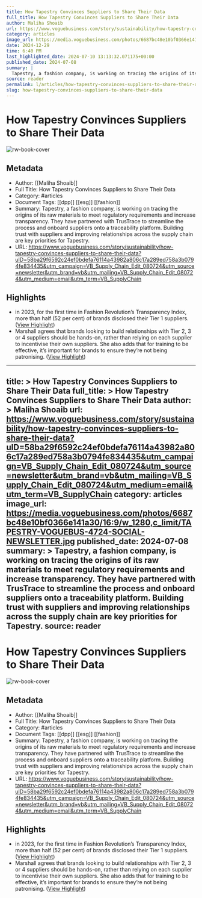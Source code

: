```yaml
---
title: How Tapestry Convinces Suppliers to Share Their Data
full_title: How Tapestry Convinces Suppliers to Share Their Data
author: Maliha Shoaib
url: https://www.voguebusiness.com/story/sustainability/how-tapestry-convinces-suppliers-to-share-their-data?uID=58ba29f6592c24ef0bdefa76114a43982a806c17a289ed758a3b0794fe834435&utm_campaign=VB_Supply_Chain_Edit_080724&utm_source=newsletter&utm_brand=vb&utm_mailing=VB_Supply_Chain_Edit_080724&utm_medium=email&utm_term=VB_SupplyChain
category: articles
image_url: https://media.voguebusiness.com/photos/6687bc48e10bf0366e141a30/16:9/w_1280,c_limit/TAPESTRY-VOGUEBUS-4724-SOCIAL-NEWSLETTER.jpg
date: 2024-12-29
time: 6:40 PM
last_highlighted_date: 2024-07-10 13:13:32.071175+00:00
published_date: 2024-07-08
summary: |
  Tapestry, a fashion company, is working on tracing the origins of its raw materials to meet regulatory requirements and increase transparency. They have partnered with TrusTrace to streamline the process and onboard suppliers onto a traceability platform. Building trust with suppliers and improving relationships across the supply chain are key priorities for Tapestry.
source: reader
permalink: l/articles/how-tapestry-convinces-suppliers-to-share-their-data
slug: how-tapestry-convinces-suppliers-to-share-their-data
---
```

# How Tapestry Convinces Suppliers to Share Their Data

![rw-book-cover](https://media.voguebusiness.com/photos/6687bc48e10bf0366e141a30/16:9/w_1280,c_limit/TAPESTRY-VOGUEBUS-4724-SOCIAL-NEWSLETTER.jpg)

## Metadata
- Author: [[Maliha Shoaib]]
- Full Title: How Tapestry Convinces Suppliers to Share Their Data
- Category: #articles
- Document Tags: [[dpp]] [[esg]] [[fashion]] 
- Summary: Tapestry, a fashion company, is working on tracing the origins of its raw materials to meet regulatory requirements and increase transparency. They have partnered with TrusTrace to streamline the process and onboard suppliers onto a traceability platform. Building trust with suppliers and improving relationships across the supply chain are key priorities for Tapestry.
- URL: https://www.voguebusiness.com/story/sustainability/how-tapestry-convinces-suppliers-to-share-their-data?uID=58ba29f6592c24ef0bdefa76114a43982a806c17a289ed758a3b0794fe834435&utm_campaign=VB_Supply_Chain_Edit_080724&utm_source=newsletter&utm_brand=vb&utm_mailing=VB_Supply_Chain_Edit_080724&utm_medium=email&utm_term=VB_SupplyChain

## Highlights
- in 2023, for the first time in Fashion Revolution’s Transparency Index, more than half (52 per cent) of brands disclosed their Tier 1 suppliers. ([View Highlight](https://read.readwise.io/read/01j2ecajqq13q3bhcnrk40bpyb))
- Marshall agrees that brands looking to build relationships with Tier 2, 3 or 4 suppliers should be hands-on, rather than relying on each supplier to incentivise their own suppliers. She also adds that for training to be effective, it’s important for brands to ensure they’re not being patronising. ([View Highlight](https://read.readwise.io/read/01j2ece5vdsp99j2cx3jmn59n7))


---
title: >
  How Tapestry Convinces Suppliers to Share Their Data
full_title: >
  How Tapestry Convinces Suppliers to Share Their Data
author: >
  Maliha Shoaib
url: https://www.voguebusiness.com/story/sustainability/how-tapestry-convinces-suppliers-to-share-their-data?uID=58ba29f6592c24ef0bdefa76114a43982a806c17a289ed758a3b0794fe834435&utm_campaign=VB_Supply_Chain_Edit_080724&utm_source=newsletter&utm_brand=vb&utm_mailing=VB_Supply_Chain_Edit_080724&utm_medium=email&utm_term=VB_SupplyChain
category: articles
image_url: https://media.voguebusiness.com/photos/6687bc48e10bf0366e141a30/16:9/w_1280,c_limit/TAPESTRY-VOGUEBUS-4724-SOCIAL-NEWSLETTER.jpg
published_date: 2024-07-08
summary: >
  Tapestry, a fashion company, is working on tracing the origins of its raw materials to meet regulatory requirements and increase transparency. They have partnered with TrusTrace to streamline the process and onboard suppliers onto a traceability platform. Building trust with suppliers and improving relationships across the supply chain are key priorities for Tapestry.
source: reader
---
# How Tapestry Convinces Suppliers to Share Their Data

![rw-book-cover](https://media.voguebusiness.com/photos/6687bc48e10bf0366e141a30/16:9/w_1280,c_limit/TAPESTRY-VOGUEBUS-4724-SOCIAL-NEWSLETTER.jpg)

## Metadata
- Author: [[Maliha Shoaib]]
- Full Title: How Tapestry Convinces Suppliers to Share Their Data
- Category: #articles
- Document Tags: [[dpp]] [[esg]] [[fashion]] 
- Summary: Tapestry, a fashion company, is working on tracing the origins of its raw materials to meet regulatory requirements and increase transparency. They have partnered with TrusTrace to streamline the process and onboard suppliers onto a traceability platform. Building trust with suppliers and improving relationships across the supply chain are key priorities for Tapestry.
- URL: https://www.voguebusiness.com/story/sustainability/how-tapestry-convinces-suppliers-to-share-their-data?uID=58ba29f6592c24ef0bdefa76114a43982a806c17a289ed758a3b0794fe834435&utm_campaign=VB_Supply_Chain_Edit_080724&utm_source=newsletter&utm_brand=vb&utm_mailing=VB_Supply_Chain_Edit_080724&utm_medium=email&utm_term=VB_SupplyChain

## Highlights
- in 2023, for the first time in Fashion Revolution’s Transparency Index, more than half (52 per cent) of brands disclosed their Tier 1 suppliers. ([View Highlight](https://read.readwise.io/read/01j2ecajqq13q3bhcnrk40bpyb))
- Marshall agrees that brands looking to build relationships with Tier 2, 3 or 4 suppliers should be hands-on, rather than relying on each supplier to incentivise their own suppliers. She also adds that for training to be effective, it’s important for brands to ensure they’re not being patronising. ([View Highlight](https://read.readwise.io/read/01j2ece5vdsp99j2cx3jmn59n7))


